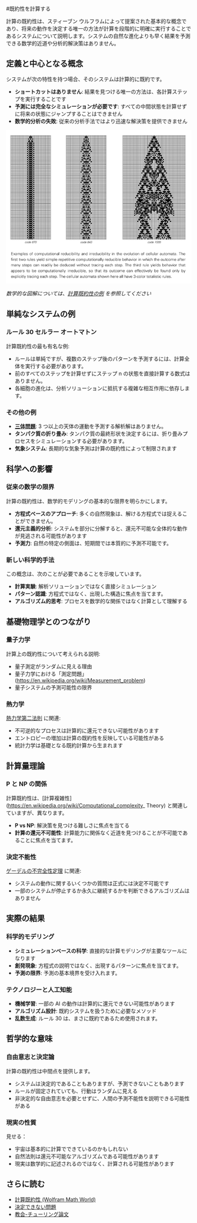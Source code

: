 #既約性を計算する

計算の既約性は、スティーブン ウルフラムによって提案された基本的な概念であり、将来の動作を決定する唯一の方法が計算を段階的に明確に実行することであるシステムについて説明します。システムの自然な進化よりも早く結果を予測できる数学的近道や分析的解決策はありません。

## 定義と中心となる概念

システムが次の特性を持つ場合、そのシステムは計算的に既約です。
- **ショートカットはありません**: 結果を見つける唯一の方法は、各計算ステップを実行することです
- **予測には完全なシミュレーションが必要です**: すべての中間状態を計算せずに将来の状態にジャンプすることはできません
- **数学的分析の失敗**: 従来の分析手法ではより迅速な解決策を提供できません

![代替テキスト](../../images/computational-irreducibility/image.png)

*数学的な図解については、[計算既約性の例](https://mathworld.wolfram.com/ComputationalIrreducibility.html) を参照してください*

## 単純なシステムの例

### ルール 30 セルラー オートマトン
計算既約性の最も有名な例:
- ルールは単純ですが、複数のステップ後のパターンを予測するには、計算全体を実行する必要があります。
- 前のすべてのステップを計算せずにステップ n の状態を直接計算する数式はありません。
- 各細胞の進化は、分析ソリューションに抵抗する複雑な相互作用に依存します。

### その他の例
- **[三体問題](注釈:三体問題)**: 3 つ以上の天体の運動を予測する解析解はありません。
- **タンパク質の折り畳み**: タンパク質の最終形状を決定するには、折り畳みプロセスをシミュレーションする必要があります。
- **気象システム**: 長期的な気象予測は計算の既約性によって制限されます

## 科学への影響

### 従来の数学の限界
計算の既約性は、数学的モデリングの基本的な限界を明らかにします。
- **方程式ベースのアプローチ**: 多くの自然現象は、解ける方程式では捉えることができません。
- **還元主義的分析**: システムを部分に分解すると、還元不可能な全体的な動作が見逃される可能性があります
- **予測力**: 自然の特定の側面は、短期間では本質的に予測不可能です。

### 新しい科学的手法
この概念は、次のことが必要であることを示唆しています。
- **計算実験**: 解析ソリューションではなく直接シミュレーション
- **パターン認識**: 方程式ではなく、出現した構造に焦点を当てます。
- **アルゴリズム的思考**: プロセスを数学的な関係ではなく計算として理解する

## 基礎物理学とのつながり

### 量子力学
計算上の既約性について考えられる説明:
- 量子測定がランダムに見える理由
- 量子力学における「測定問題」(https://en.wikipedia.org/wiki/Measurement_problem)
- 量子システムの予測可能性の限界

### 熱力学
[熱力学第二法則](https://en.wikipedia.org/wiki/Second_law_of_thermodynamics) に関連:
- 不可逆的なプロセスは計算的に還元できない可能性があります
- エントロピーの増加は計算の既約性を反映している可能性がある
- 統計力学は基礎となる既約計算から生まれます

## 計算量理論

### P と NP の関係
計算既約性は、[計算複雑性](https://en.wikipedia.org/wiki/Computational_complexity_ Theory) と関連していますが、異なります。
- **P vs NP**: 解決策を見つける難しさに焦点を当てる
- **計算の還元不可能性**: 計算能力に関係なく近道を見つけることが不可能であることに焦点を当てます。

### 決定不能性
[ゲーデルの不完全性定理](https://en.wikipedia.org/wiki/G%C3%B6del%27s_incompleteness_theorems) に関連:
- システムの動作に関するいくつかの質問は正式には決定不可能です
- 一部のシステムが停止するか永久に継続するかを判断できるアルゴリズムはありません

## 実際の結果

### 科学的モデリング
- **シミュレーションベースの科学**: 直接的な計算モデリングが主要なツールになります
- **創発現象**: 方程式の説明ではなく、出現するパターンに焦点を当てます。
- **予測の限界**: 予測の基本境界を受け入れます。

### テクノロジーと人工知能
- **機械学習**: 一部の AI の動作は計算的に還元できない可能性があります
- **アルゴリズム設計**: 既約システムを扱うために必要なメソッド
- **乱数生成**: ルール 30 は、まさに既約であるため使用されます。

## 哲学的な意味

### 自由意志と決定論
計算の既約性は中間点を提供します。
- システムは決定的であることもありますが、予測できないこともあります
- ルールが固定されていても、行動はランダムに見える
- 非決定的な自由意志を必要とせずに、人間の予測不能性を説明できる可能性がある

### 現実の性質
見せる：
- 宇宙は基本的に計算でできているのかもしれない
- 自然法則は還元不可能なアルゴリズムである可能性があります
- 現実は数学的に記述されるのではなく、計算される可能性があります

## さらに読む

- [計算既約性 (Wolfram Math World)](https://mathworld.wolfram.com/ComputationalIrreducibility.html)
- [決定できない問題](https://en.wikipedia.org/wiki/Undecidable_problem)
- [教会-チューリング論文](https://en.wikipedia.org/wiki/Church%E2%80%93Turing_thesis)